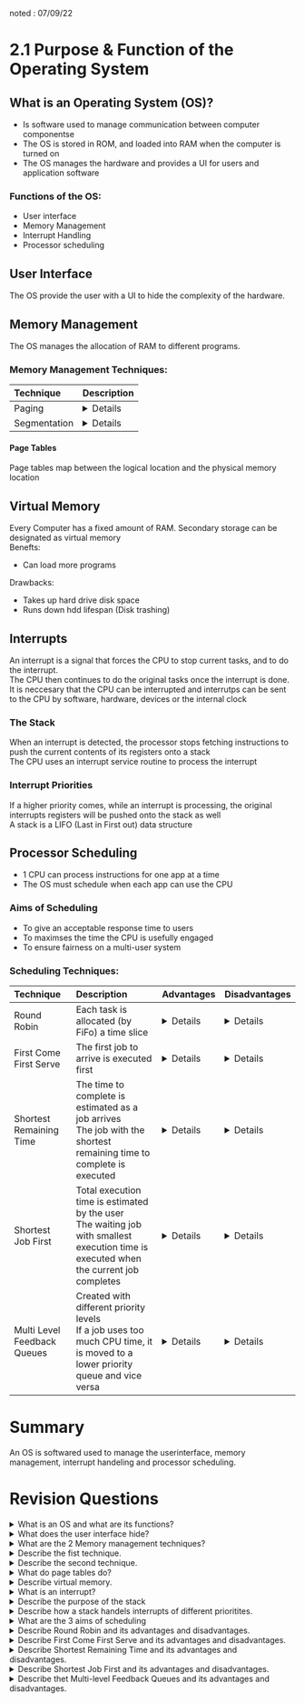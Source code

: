 noted : 07/09/22

# 2.1 Purpose & Function of the Operating System

## What is an Operating System (OS)?

-   Is software used to manage communication between computer componentse
-   The OS is stored in ROM, and loaded into RAM when the computer is turned on
-   The OS manages the hardware and provides a UI for users and application software

### Functions of the OS:

-   User interface
-   Memory Management
-   Interrupt Handling
-   Processor scheduling

## User Interface

The OS provide the user with a UI to hide the complexity of the hardware.

## Memory Management

The OS manages the allocation of RAM to different programs.

### Memory Management Techniques:

| Technique    | Description                                                                                                                                                                                                              |
| :----------- | :----------------------------------------------------------------------------------------------------------------------------------------------------------------------------------------------------------------------- |
| Paging       | <details>Free memory is divided into fexed sized chunks called pages<br>Each page has an address<br>A process loaded into RAM is allocated enough pages, but the pages may not be next to eachother physically</details> |
| Segmentation | <details>Memory is divided into segmentes which can be different lengths<br>The segements can relate to parts of a program</details>                                                                                     |

#### Page Tables

Page tables map between the logical location and the physical memory location

## Virtual Memory

Every Computer has a fixed amount of RAM. Secondary storage can be designated as virtual memory  
Benefts:

-   Can load more programs

Drawbacks:

-   Takes up hard drive disk space
-   Runs down hdd lifespan (Disk trashing)

## Interrupts

An interrupt is a signal that forces the CPU to stop current tasks, and to do the interrupt.  
The CPU then continues to do the original tasks once the interrupt is done.  
It is neccesary that the CPU can be interrupted and interrutps can be sent to the CPU by software, hardware, devices or the internal clock

### The Stack

When an interrupt is detected, the processor stops fetching instructions to push the current contents of its registers onto a stack  
The CPU uses an interrupt service routine to process the interrupt

### Interrupt Priorities

If a higher priority comes, while an interrupt is processing, the original interrupts registers will be pushed onto the stack as well  
A stack is a LIFO (Last in First out) data structure

## Processor Scheduling

-   1 CPU can process instructions for one app at a time
-   The OS must schedule when each app can use the CPU

### Aims of Scheduling

-   To give an acceptable response time to users
-   To maximses the time the CPU is usefully engaged
-   To ensure fairness on a multi-user system

### Scheduling Techniques:

| Technique                   | Description                                                                                                                              | Advantages                                                                                                                                      | Disadvantages                                                                                                                                                                                                                                                                                              |
| :-------------------------- | :--------------------------------------------------------------------------------------------------------------------------------------- | :---------------------------------------------------------------------------------------------------------------------------------------------- | :--------------------------------------------------------------------------------------------------------------------------------------------------------------------------------------------------------------------------------------------------------------------------------------------------------- |
| Round Robin                 | Each task is allocated (by FiFo) a time slice                                                                                            | <details>Simple to implement<br>Good if all processes are similar in priority and size<br>Is starvation-free</details>                          | <details>Does not take priority or length of tasks into account</details>                                                                                                                                                                                                                                  |
| First Come First Serve      | The first job to arrive is executed first                                                                                                | <details>Simple to implement<br>Ensures a process will run to complettion in minimal time</details>                                             | <details>Does not take priority into account<br>Inefficient if tasks greatly vary in length<br>Resource Starvation</details>                                                                                                                                                                               |
| Shortest Remaining Time     | The time to complete is estimated as a job arrives<br>The job with the shortest remaining time to complete is executed                   | <details>Short processes are done very quickly<br>Ensures the max number of processes are completed in a given time</details>                   | <details>Does not take priority of a process<br>Long jobs may never complete if shorter jobs keep jumping the queue</details>                                                                                                                                                                              |
| Shortest Job First          | Total execution time is estimated by the user<br>The waiting job with smallest execution time is executed when the current job completes | <details>Ensures max number of jobs are completed<br>Ensures short jubs aren't kept waiting<br>Minimises average time a process takes</details> | <details>Does not take priority into account<br>If a long job is nearly done, it will be interrupted and put at the back of the queue when a short job comes.<br>Estimates of time of completion of a task could be wrong<br>Long jobs may never complete if shorter jobs keep jumping the queue</details> |
| Multi Level Feedback Queues | Created with different priority levels<br>If a job uses too much CPU time, it is moved to a lower priority queue and vice versa          | <details>Makes use of process priority<br>Ensures that higher priority processes run on time</details>                                          | <details>Complex to implement<br> Not efficient if jobs have similar priority<br>Low priority jobs may take longer to complete if the queue algorithm doesn't take wait-time into account</details>                                                                                                        |

# Summary

An OS is softwared used to manage the userinterface, memory management, interrupt handeling and processor scheduling.

# Revision Questions

<details>
  <summary>What is an OS and what are its functions?</summary>
  <p>An OS is software used to manage communication between hardware. It manages the user interface, memory management, interrupy handling and processor scheduling</p>
</details>

<details>
  <summary>What does the user interface hide?</summary>
  <p>The OS provides the userinterface to hide the complexity of the hardware.</p>
</details>

<details>
  <summary>What are the 2 Memory management techniques?</summary>
  <p>Paging and Segmentation</p>
</details>

<details>
  <summary>Describe the fist technique.</summary>
  <p>Paging is a technique that divides free memory into fixed sized chunks called pages, each with its own address. A process is allocated enough pages but pages may not be next to eahother.</p>
</details>

<details>
  <summary>Describe the second technique.</summary>
  <p>Segmentation is a technique that divides memory into segements which can be different lengths. Each segement can relate to parts of a program.</p>
</details>

<details>
  <summary>What do page tables do?</summary>
  <p>Page tables map the logical location and the physical memory location together.</p>
</details>

<details>
  <summary>Describe virtual memory.</summary>
  <p>Secondary storage can be used as virtual memory. This means that a system can laod more programs. However this also takes up secondary storage space and can reduce the lifespan of it (disk thrashing).</p>
</details>

<details>
  <summary>What is an interrupt?</summary>
  <p>An interrupt is a signal that forces the CPU to stop current tasks and to dothe interrupt instead.</p>
</details>

<details>
  <summary>Describe the purpose of the stack</summary>
  <p>When an interrupt is detected, the current instruction beingprocessed stops processing, and its current contents in the registers, onto a stack.</p>
</details>

<details>
  <summary>Describe how a stack handels interrupts of different prioritites.</summary>
  <p>If an higher interrupt, interrupts, then the contents of the interrupt being processed will be pushed to the stack. The stack is a LiFo (last-in, first-out) data structure</p>
</details>

<details>
  <summary>What are the 3 aims of scheduling</summary>
  <p>To give an acceptable response time for users<br>To maximise the time the CPU is usefully engaged<br>To ensure fairness of a multi-user system.</p>
</details>

<details>
  <summary>Describe Round Robin and its advantages and disadvantages.</summary>
  <p>When using the round robin technique, each task is allocated a time slice by FiFo.<br>Round Robin is prefereable as it is simple to implement, starvation-free, and most efficient when tasks are similar in size and priority. However it does not take priority or length into account.</p>
</details>

<details>
  <summary>Describe First Come First Serve and its advantages and disadvantages.</summary>
  <p>When using the First Come First Serve technique, the firset job to arrive is executed first. This technique is preferable as it is simple to implement and ensures a process will run to completion in minial time. However, it does not take priority into account, is inefficient if tasks greatly vary in length and is not starvation-free.</p>
</details>

<details>
  <summary>Describe Shortest Remaining Time and its advantages and disadvantages.</summary>
  <p>The time for completion is estimated as teh job arrives. The job with the shortest remaining time is executed first. This technique is preferable as short processes are done very quickly and ensures the max number of processes are completed in agiven time. However, it does not take priority of a process into acount and long jobs may never be completed if shorter jobs keep jumping the queue.</p>
</details>

<details>
  <summary>Describe Shortest Job First and its advantages and disadvantages.</summary>
  <p>The total execution time is estimted by the user. The waiting job with smallest execution time is executed when the current job finishes. This technique is preferable as it ensures the number of jobs are completed, ensures short jobs arent kept waiting and minimises average time a process takes. However, it does not take priority into account. If a long job is nearly done, it will be interrupted and put at the back of the queue when a shorter job arrives. Furthermore, the estimated time for completion could be incorrect and long jobs may never complete if shorter jobs keep jumping the queue</p>
</details>

<details>
  <summary>Describe thet Multi-level Feedback Queues and its advantages and disadvantages.</summary>
  <p>When using this technique, different priority levels are created. If a job uses too much CPU time, it is moved to a lower priority and vice versa. This technique is preferable as it takes priority into account so it ensures that higher priority processes run on time. However, it is complex to implement, not efficient if jobs have similar priority. Furthermore, low priority jobs may take longer to complete if the queue algorithm doesn't take wait time into account</p>
</details>
